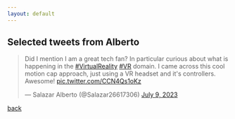 ```yaml
---
layout: default
---
```


## Selected tweets from Alberto

<!--
<blockquote class="twitter-tweet"><p lang="en" dir="ltr">Hey my crypto jokes book is out! The funniest from the blockchain, have a look <a href="https://twitter.com/elonmusk?ref_src=twsrc%5Etfw">@elonmusk</a> <a href="https://twitter.com/MarcDeMesel?ref_src=twsrc%5Etfw">@MarcDeMesel</a> et al. <a href="https://twitter.com/hashtag/crypto?src=hash&amp;ref_src=twsrc%5Etfw">#crypto</a> <a href="https://twitter.com/hashtag/bitcoin?src=hash&amp;ref_src=twsrc%5Etfw">#bitcoin</a> <a href="https://twitter.com/hashtag/btc?src=hash&amp;ref_src=twsrc%5Etfw">#btc</a> <a href="https://twitter.com/hashtag/elonmusk?src=hash&amp;ref_src=twsrc%5Etfw">#elonmusk</a> <a href="https://twitter.com/hashtag/lol?src=hash&amp;ref_src=twsrc%5Etfw">#lol</a> <a href="https://t.co/ytLF6QNwpN">https://t.co/ytLF6QNwpN</a></p>&mdash; Salazar Alberto (@Salazar26617306) <a href="https://twitter.com/Salazar26617306/status/1493356808236371973?ref_src=twsrc%5Etfw">February 14, 2022</a></blockquote> 
<script async="" src="//platform.twitter.com/widgets.js" charset="utf-8"></script>
-->

<blockquote class="twitter-tweet"><p lang="en" dir="ltr">Did I mention I am a great tech fan? In particular curious about what is happening in the <a href="https://twitter.com/hashtag/VirtualReality?src=hash&amp;ref_src=twsrc%5Etfw">#VirtualReality</a> <a href="https://twitter.com/hashtag/VR?src=hash&amp;ref_src=twsrc%5Etfw">#VR</a> domain. I came across this cool motion cap approach, just using a VR headset and it&#39;s controllers. Awesome! <a href="https://t.co/CCN4Qs1oKz">pic.twitter.com/CCN4Qs1oKz</a></p>&mdash; Salazar Alberto (@Salazar26617306) <a href="https://twitter.com/Salazar26617306/status/1678061937270169603?ref_src=twsrc%5Etfw">July 9, 2023</a></blockquote>
<script async="" src="//platform.twitter.com/widgets.js" charset="utf-8"></script>


[back](./)

<!--
<script async src="https://platform.twitter.com/widgets.js" charset="utf-8"></script>
-->
